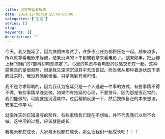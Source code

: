 ```yaml
---
title: 深度拖延者报道
date: 2019-12-05T18:20:46+08:00
categories: ["生活"]
series: []
slug: 
keywords: []
description: ""
---
```


今天，我又拖延了。因为快期末考试了，许多作业任务都积压在一起。越来越多，所以就拿看电影来躲避，结果没课的下午都被我拿来看电影了。战果颇丰，把豆瓣上标“想看”的7部科幻电影搞定了。心里的焦虑与看电影的快感交织在一起，这种感觉真的是很煎熬，但是我又深深沉浸其中无法自拔。而当我从那种着迷状态下清醒过来时，我没有感到懊悔，只是感到有点可惜。


我不是寻求帮助的，因为我认为拖延只是一个人逃避一件事的方式，有些事情不得不做，有些事情早晚会做。如果你有拖延的心理，不要排斥，因为那是很正常的。我们能做的，可能就是沉浸其中，过后稍稍反思一下，然后按照自己的本来想法，安排工作学习。


就像昨天的日知录写的那样，有些事情我们现在不想做，并不代表我们以后不会做。这中间的过程，应该就是成长。


我每天都在成长，大家每天也都在成长，那么让我们一起成长吧！！！